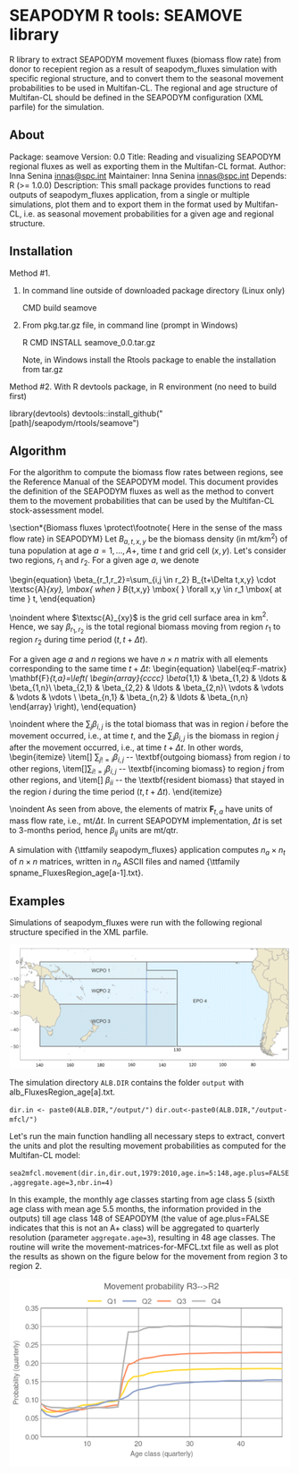 # SEAPODYM R tools: SEAMOVE library

R library to extract SEAPODYM movement fluxes (biomass flow rate) from donor to recepient region as a result of seapodym\_fluxes simulation with specific regional structure, and to convert them to the seasonal movement probabilities to be used in Multifan-CL. The regional and age structure of Multifan-CL should be defined in the SEAPODYM configuration (XML parfile) for the simulation.

## About

Package: seamove
Version: 0.0
Title: Reading and visualizing SEAPODYM regional fluxes as well as exporting them in the Multifan-CL format.
Author: Inna Senina <innas@spc.int>
Maintainer: Inna Senina <innas@spc.int>
Depends: R (>= 1.0.0)
Description: This small package provides functions to read outputs of seapodym\_fluxes application, from a single or multiple simulations, plot them and to export them in the format used by Multifan-CL, i.e. as seasonal movement probabilities for a given age and regional structure.

## Installation

Method #1. 

1. In command line outside of downloaded package directory (Linux only)

   CMD build seamove

2. From pkg.tar.gz file, in command line (prompt in Windows)

   R CMD INSTALL seamove\_0.0.tar.gz

   Note, in Windows install the Rtools package to enable the installation from tar.gz

Method #2. With R devtools package, in R environment (no need to build first)

   library(devtools)
   devtools::install\_github("[path]/seapodym/rtools/seamove")

## Algorithm

For the algorithm to compute the biomass flow rates between regions, see the Reference Manual of the SEAPODYM model. This document provides the definition of the SEAPODYM fluxes as well as the method to convert them to the movement probabilities that can be used by the Multifan-CL stock-assessment model. 

\section*{Biomass fluxes \protect\footnote{ Here in the sense of the mass flow rate} in SEAPODYM}
Let $B_{a,t,x,y}$ be the biomass density (in mt/km$^2$) of tuna population at age $a=1,...,A+$, time $t$ and grid cell $(x,y)$.
Let's consider two regions, $r_1$ and $r_2$. For a given age $a$, we denote 

\begin{equation}
\beta_{r_1,r_2}=\sum_{i,j \in r_2} B_{t+\Delta t,x,y} \cdot \textsc{A}_{xy}, \mbox{ when } B_{t,x,y} \mbox{ } \forall x,y \in r_1 \mbox{ at time } t,
\end{equation}

\noindent where $\textsc{A}_{xy}$ is the grid cell surface area in km$^2$. Hence, we say $\beta_{r_1,r_2}$ is the total regional biomass moving from region $r_1$ to region $r_2$ during time period $(t,t+\Delta t)$.

For a given age $a$ and $n$ regions we have $n \times n$ matrix with all elements corresponding to the same time $t+\Delta t$:
\begin{equation}
  \label{eq:F-matrix}
  \mathbf{F}_{t,a}=\left(
    \begin{array}{cccc}
      \beta_{1,1} & \beta_{1,2} & \ldots &  \beta_{1,n}\\
      \beta_{2,1} & \beta_{2,2} & \ldots &  \beta_{2,n}\\
      \vdots      & \vdots      & \vdots &  \vdots     \\
      \beta_{n,1} & \beta_{n,2} & \ldots &  \beta_{n,n}
    \end{array}
  \right),
\end{equation}

\noindent where the $\sum_{j} \beta_{i,j}$ is the total biomass that was in region $i$ before the movement occurred, i.e., at time $t$, and the $\sum_{i} \beta_{i,j}$ is the biomass in region $j$ after the movement occurred, i.e., at time $t+\Delta t$. In other words, 
\begin{itemize}
 \item[] $\sum_{j!=i} \beta_{i,j}$ -- \textbf{outgoing biomass} from region $i$ to other regions, 
 \item[]$\sum_{i!=j} \beta_{i,j}$ -- \textbf{incoming biomass} to region $j$ from other regions, and 
 \item[] $\beta_{ii}$ -- the \textbf{resident biomass} that stayed in the region $i$ during the time period $(t,t+\Delta t)$. 
\end{itemize}

\noindent As seen from above, the elements of matrix $\mathbf{F}_{t,a}$ have units of mass flow rate, i.e., mt/$\Delta t$. In current SEAPODYM implementation, $\Delta t$ is set to 3-months period, hence $\beta_{ij}$ units are mt/qtr. 

A simulation with {\ttfamily seapodym\_fluxes} application computes $n_a \times n_t$ of $n \times n$ matrices, written in $n_a$ ASCII files and named {\ttfamily spname\_FluxesRegion\_age[a-1].txt}.


## Examples 

Simulations of seapodym\_fluxes were run with the following regional structure specified in the XML parfile.

![Albacore assessment regions](./images/alb-regions.png)

The simulation directory `ALB.DIR` contains the folder `output` with alb\_FluxesRegion\_age[a].txt.

  `dir.in <- paste0(ALB.DIR,"/output/")`
  `dir.out<-paste0(ALB.DIR,"/output-mfcl/")`

Let's run the main function handling all necessary steps to extract, convert the units and plot the resulting movement probabilities as computed for the Multifan-CL model:

  `sea2mfcl.movement(dir.in,dir.out,1979:2010,age.in=5:148,age.plus=FALSE,aggregate.age=3,nbr.in=4)`

In this example, the monthly age classes starting from age class 5 (sixth age class with mean age 5.5 months, the information provided in the outputs) till age class 148 of SEAPODYM (the value of age.plus=FALSE indicates that this is not an A+ class) will be aggregated to quarterly resolution (parameter `aggregate.age=3`), resulting in 48 age classes. The routine will write the movement-matrices-for-MFCL.txt file as well as plot the results as shown on the figure below for the movement from region 3 to region 2.

![Albacore movement](./images/movement_probability_r3-to-r2.png)




